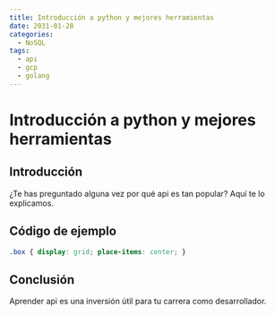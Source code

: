 ```yaml
---
title: Introducción a python y mejores herramientas
date: 2031-01-28
categories:
  - NoSQL
tags:
  - api
  - gcp
  - golang
---
```


# Introducción a python y mejores herramientas

## Introducción

¿Te has preguntado alguna vez por qué api es tan popular? Aquí te lo explicamos.

## Código de ejemplo

```css
.box { display: grid; place-items: center; }
```

## Conclusión

Aprender api es una inversión útil para tu carrera como desarrollador.